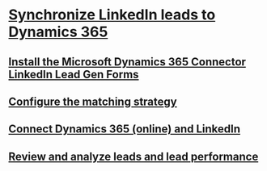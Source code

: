 # [Synchronize LinkedIn leads to Dynamics 365](Synchronize-LinkedIn-leads.md)
## [Install the Microsoft Dynamics 365 Connector LinkedIn Lead Gen Forms](Install-Dynamics-365-Connector-LinkedIn-Lead-Gen-Forms.md)
## [Configure the matching strategy](configure-matching-strategy.md)
## [Connect Dynamics 365 (online) and LinkedIn](Connect-Dynamics-365-LinkedIn.md)
## [Review and analyze leads and lead performance](Review-analyze-leads-lead-performance.md)
